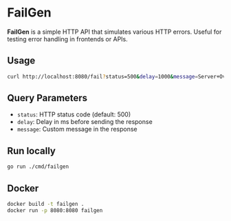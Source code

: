 # FailGen

**FailGen** is a simple HTTP API that simulates various HTTP errors. Useful for testing error handling in frontends or APIs.

## Usage

```bash
curl http://localhost:8080/fail?status=500&delay=1000&message=Server+Overloaded
```

## Query Parameters
- `status`: HTTP status code (default: 500)
- `delay`: Delay in ms before sending the response
- `message`: Custom message in the response

## Run locally
```bash
go run ./cmd/failgen
```

## Docker
```bash
docker build -t failgen .
docker run -p 8080:8080 failgen
```
